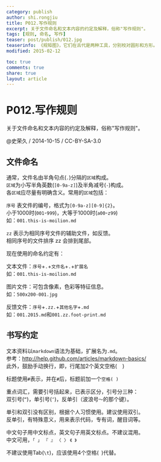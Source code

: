 ```yaml
---
category: publish
author: shi.rongjiu
title: P012.写作规则
excerpt: 关于文件命名和文本内容的约定及解释，俗称"写作规则"。
tags: [规则, 命名, 写作]
teaser: post/publish/012.jpg
teaserinfo: 《规矩图》，它们在古代是两种工具，分别校对圆形和方形。
modified: 2015-02-12

toc: true
comments: true
share: true
layout: article
---
```


# P012.写作规则

关于文件命名和文本内容的约定及解释，俗称"写作规则"。

@史荣久 / 2014-10-15 / CC-BY-SA-3.0 

## 文件命名

通常，文件名由半角句点(`.`)分隔的`区域`构成。  
`区域`为小写半角英数(`[0-9a-z]`)及半角减号(`-`)构成。  
各`区域`应尽量有明确含义。常用的`区域`包括：

`序号` 表文件的编号，格式为`[0-9a-z][0-9]{2}`。  
小于1000时(`001`-`999`)，大等于1000时(`a00`-`z99`)  
如：`001.this-is-moilion.md`

`zz` 表示为相同序号文件的辅助文件，如反馈。  
相同序号的文件排序 zz 会排到尾部。

现在使用的命名约定有：

文本文件：`序号`+`.`+`文件名`+`.`+`扩展名`  
如：`001.this-is-moilion.md`

图片文件：可包含像素，色彩等特征信息。  
如：`500x200-001.jpg`

反馈文件：`序号`+`.zz.`+`其他名字`+`.md`  
如：`001.2015.md`和`001.zz.foot-print.md`

## 书写约定

文本资料以`markdown`语法为基础，扩展名为`.md`。  
参考：http://help.github.com/articles/markdown-basics/  
此外，鼓励手动换行，即，行尾加2个英文空格(`  `)  

标题使用`#`表示，并在`#`后，标题前加一个`空格( )`  

重点词汇，需要引号括起来，已表示区分，引号分三种：  
双引号(`“`)，单引号(`‘`)，反单引（波浪号`～`的那个键）。

单引和双引没有区别，根据个人习惯使用。建议使用双引。  
反单引，有特殊意义，用来表示代码，专有词，醒目词等。

中文句子用中文标点，英文句子用英文标点。不建议混用。  
中文可用，`「 」` `『 』` `〈 〉` `《 》`

不建议使用Tab(`\t`)，应该使用4个空格(` `)代替。
